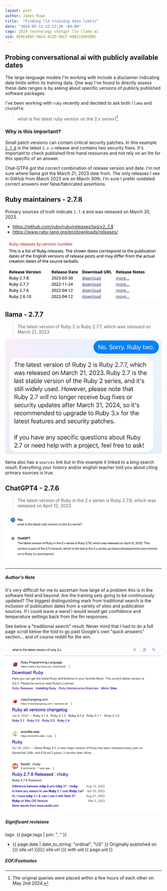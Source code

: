 ```yaml
---
layout: post
author: James Rowe
title:  "Finding llm training data limits"
date: "2024-05-12 22:23:30 -04:00"
tags: 2024 technology chatgpt llm llama ai
uid: 8EBC48B5-9AC4-422D-98CF-60B315082BDC
---
```


## Probing conversational ai with publicly available dates

The large language models I'm working with include a disclaimer indicating date limits within its training data. One way I've found to directly assess these date ranges is by asking about specific versions of publicly published software packages.

I've been working with `ruby` recently and decided to ask both `llama` and `ChatGPT4`:

> what is the latest ruby version on the 2.x series?[^1]

### Why is this important?

Small patch versions can contain critical security patches. In this example [`2.7.8`](https://www.ruby-lang.org/en/news/2023/03/30/ruby-2-7-8-released/) is the latest `2.x.x` release and contains two security fixes. It's important to check published first-hand resources and not rely on an llm for this specific of an answer.

Chat-GTP4 got the correct combination of release version and date. I'm not sure where llama got the March 21, 2023 date from. The only releases I see in GitHub from March 2023 are on March 30th. I'm sure I prefer outdated correct answers over false/fabricated assertions.

## Ruby maintainers - 2.7.8

Primary sources of truth indicate `2.7.8` and was released on March 30, 2023.

* https://github.com/ruby/ruby/releases/tag/v2_7_8
* https://www.ruby-lang.org/en/downloads/releases/

<a href="https://www.ruby-lang.org/en/downloads/releases/"><img src="/assets/posts-images/ruby-releases-by-date-truncated.png" alt="meta llama ruby 2 version" class="center-img img-stylish"/></a>

## llama - 2.7.7

> The latest version of Ruby 2 is Ruby 2.7.7, which was released on March 21, 2023

<img src="/assets/posts-images/meta-ai-ruby-2-version.jpg" alt="meta llama ruby 2 version" class="center-img img-stylish"/>

llama also has a `sources` link but in this example it linked to a bing search result. Everything your history and/or english teacher told you about citing primary sources is true.

## ChatGPT4 - 2.7.6

> The latest version of Ruby in the 2.x series is Ruby 2.7.6, which was released on April 12, 2022

<img src="/assets/posts-images/chatgpt4-ruby-2version.png" alt="chatgpt4 ruby 2 version" class="center-img img-stylish"/>

---

##### Author's Note

It's very difficult for me to ascertain how large of a problem this is in the software field and beyond. Are the training sets going to be continuously updated? The biggest distinguishing mark from traditional search is the inclusion of publication dates from a variety of sites and publication sources. If I could wave a wand I would would get confidence and temperature settings back from the llm responses.

See below a "traditional search" result. Never mind that I had to do a full page scroll below the fold to go past Google's own "quick answers" section... and of course reddit for the win.

<img src="/assets/posts-images/traditional-google-search-ruby-2.png" alt="google search ruby 2 version" class="center-img img-stylish"/>

##### Significant revisions

tags: {{ page.tags | join: ", " }} <!-- todo move this somewhere -->

- {{ page.date | date_to_string: "ordinal", "US" }} Originally published on [{{ site.url }}]({{ site.url }}) with uid {{ page.uid }}

##### EOF/Footnotes

[^1]: The original queries were placed within a few hours of each other on May 2nd 2024.
[^2]: I manually modified the screenshot from [ruby-lang releases](https://www.ruby-lang.org/en/downloads/releases/) page to focus on the named versions in this post.